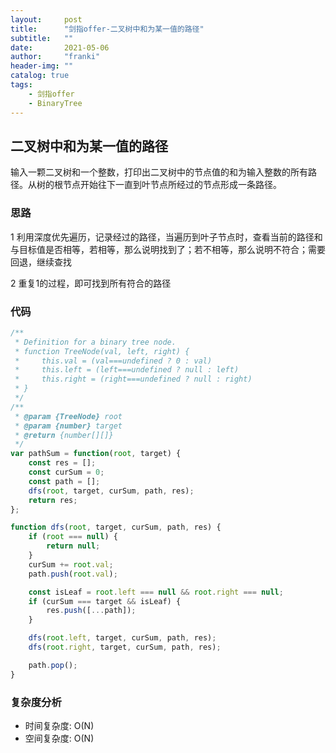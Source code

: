 ```yaml
---
layout:     post
title:      "剑指offer-二叉树中和为某一值的路径"
subtitle:   ""
date:       2021-05-06
author:     "franki"
header-img: ""
catalog: true
tags:
    - 剑指offer
    - BinaryTree
---
```


## 二叉树中和为某一值的路径

输入一颗二叉树和一个整数，打印出二叉树中的节点值的和为输入整数的所有路径。从树的根节点开始往下一直到叶节点所经过的节点形成一条路径。

### 思路

1 利用深度优先遍历，记录经过的路径，当遍历到叶子节点时，查看当前的路径和与目标值是否相等，若相等，那么说明找到了；若不相等，那么说明不符合；需要回退，继续查找

2 重复1的过程，即可找到所有符合的路径

### 代码

```js
/**
 * Definition for a binary tree node.
 * function TreeNode(val, left, right) {
 *     this.val = (val===undefined ? 0 : val)
 *     this.left = (left===undefined ? null : left)
 *     this.right = (right===undefined ? null : right)
 * }
 */
/**
 * @param {TreeNode} root
 * @param {number} target
 * @return {number[][]}
 */
var pathSum = function(root, target) {
    const res = [];
    const curSum = 0;
    const path = [];
    dfs(root, target, curSum, path, res);
    return res;
};

function dfs(root, target, curSum, path, res) {
    if (root === null) {
        return null;
    }
    curSum += root.val;
    path.push(root.val);

    const isLeaf = root.left === null && root.right === null;
    if (curSum === target && isLeaf) {
        res.push([...path]);
    }

    dfs(root.left, target, curSum, path, res);
    dfs(root.right, target, curSum, path, res);

    path.pop();
}
```

### 复杂度分析

- 时间复杂度: O(N)
- 空间复杂度: O(N)
